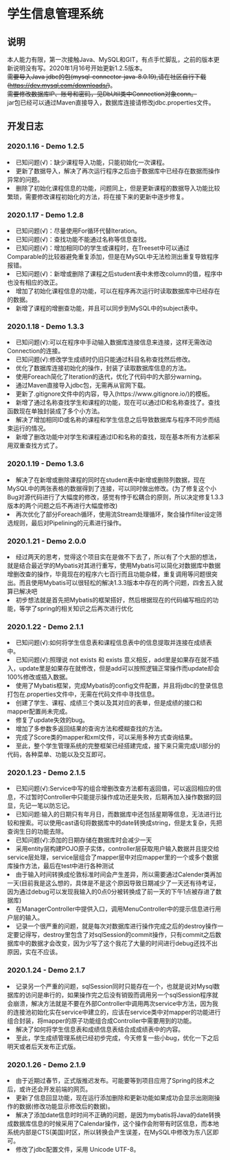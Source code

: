 # 学生信息管理系统
## 说明
本人能力有限，第一次接触Java、MySQL和GIT，有点手忙脚乱，之前的版本更新说明没有写。2020年1月16号开始更新1.2.5版本。<br>
~~需要导入Java jdbc的包(mysql-connector-java-8.0.19),请在社区自行下载(https://dev.mysql.com/downloads/)~~。<br>
~~需要修改数据库IP、账号和密码，见DbUtil类中Connection对象conn。~~ <br>
jar包已经可以通过Maven直接导入，数据库连接请修改jdbc.properties文件。

## 开发日志
### 2020.1.16 - Demo 1.2.5
<li>已知问题(√)：缺少课程导入功能，只能初始化一次课程。</li>
<li>更新了数据导入，解决了再次运行程序之后由于数据库中已经存在数据而操作异常的问题。</li>
<li>删除了初始化课程信息的功能，问题同上，但是更新课程的数据导入功能比较繁琐，需要修改课程初始化的方法，将在接下来的更新中逐步修复。</li>

### 2020.1.17 - Demo 1.2.8
<li>已知问题(√)：尽量使用For循环代替Iteration。</li>
<li>已知问题(√)：查找功能不能通过名称等信息查找。</li>
<li>已知问题(√)：增加相同ID的学生或课程时，在Treeset中可以通过Comparable的比较器避免重复添加，但是在MySQL中无法检测出重复导致程序报错。</li>
<li>已知问题(√)：新增或删除了课程之后student表中未修改column的值，程序中也没有相应的改正。</li>
<li>增加了初始化课程信息的功能，可以在程序再次运行时读取数据库中已经存在的数据。</li>
<li>新增了课程的增删查功能，并且可以同步到MySQL中的subject表中。</li>

### 2020.1.18 - Demo 1.3.3
<li>已知问题(√):可以在程序中手动输入数据库连接信息来连接，这样无需改动Connection的连接。</li>
<li>已知问题(√):修改学生成绩时仍旧只能通过科目名称查找然后修改。</li>
<li>优化了数据库连接初始化的操作，封装了读取数据库信息的方法。</li>
<li>使用Foreach简化了Iteration的迭代，优化了代码中的大部分warning。</li>
<li>通过Maven直接导入jdbc包，无需再从官网下载。</li>
<li>更新了.gitignore文件中的内容，导入(https://www.gitignore.io/)的模板。</li>
<li>新增了通过名称查找学生和课程的功能，现在可以通过ID和名称查找了。查找函数现在单独封装成了多个小方法。</li>
<li>解决了增加相同ID或名称的课程和学生信息之后导致数据库与程序不同步而结束运行的情况。</li>
<li>新增了删改功能中对学生和课程通过ID和名称的查找，现在基本所有方法都采用双重查找方式了。</li>

### 2020.1.19 - Demo 1.3.6
<li>解决了在新增或删除课程的同时在student表中新增或删除列数据，现在MySQL中的两张表格的数据得到了连接，可以同时做出修改。(为了修复这个小Bug对源代码进行了大幅度的修改，感觉有悖于松耦合的原则，所以决定修复1.3.3版本的两个问题之后不再进行大幅度修改)</li>
<li>再次优化了部分Foreach循环，使用流Stream处理循环，聚合操作filter设定筛选规则，最后对Pipelining的元素进行操作。</li>

### 2020.1.21 - Demo 2.0.0
<li>经过两天的思考，觉得这个项目实在是做不下去了，所以有了个大胆的想法，就是结合最近学的Mybatis对其进行重写，使用Mybatis可以简化对数据库中数据增删改查的操作，毕竟现在的程序六七百行而且功能杂糅，重复调用等问题很突出。而且使用Mybatis可以很轻松的解决1.3.3版本中存在的两个问题，四舍五入就算已解决吧</li>
<li>初步想法就是首先把Mybatis的框架搭好，然后根据现在的代码编写相应的功能，等学了spring的相关知识之后再次进行优化</li>

### 2020.1.22 - Demo 2.1.1
<li>已知问题(√):如何将学生信息表和课程信息表中的信息提取并连接在成绩表中。</li>
<li>已知问题(√):照理说 not exists 和 exists 意义相反，add里是如果存在就不插入，update里是如果存在就修改，但是add可以按照逻辑正常操作而update却会100%修改或插入数据。</li>
<li>使用了Mybatis框架，完成Mybatis的config文件配置，并且将jdbc的登录信息打包在.properties文件中，无需在代码文件中寻找信息。</li>
<li>创建了学生、课程、成绩三个类以及其对应的表单，但是成绩的接口和mapper配置尚未完成。</li>
<li>修复了update失效的bug。</li>
<li>增加了多参数多返回结果的查询方法和模糊查找的方法。</li>
<li>完成了Score类的mapper和xml文件，可以采用多种方式查询结果。</li>
<li>至此，整个学生管理系统的完整框架已经搭建完成，接下来只需完成UI部分的代码，各种菜单、功能以及交互即可。</li>

### 2020.1.23 - Demo 2.1.5
<li>已知问题(√):Service中写的组合增删改查方法都有返回值，可以返回相应的信息，不过暂时Controller中只能提示操作成功还是失败，后期再加入操作数据的回显，先记一笔以防忘记。</li>
<li>已知问题:输入的日期只有年月日，而数据库中还包括星期等信息，无法进行比较和搜索。可以使用cast语句将数据库中的date转换成string，但是太复杂，先把查询生日的功能去除。</li>
<li>已知问题(√):添加的日期存储在数据库时会减少一天</li>
<li>采用entity层构建POJO原子实体，controller层获取用户输入数据并且提交给service层处理，service层组合了mapper层中对应mapper里的一个或多个数据库操作方法，最后在test中进行各种测试</li>
<li>由于输入时间转换成伦敦标准时间会产生差异，所以需要通过Calender类再加一天(目前我是这么想的，具体是不是这个原因导致日期减少了一天还有待考证，因为通过debug可以发现我输入的0点0分被转换成了前一天的下午1点被存进了数据库)</li>
<li>在ManagerController中提供入口，调用MenuController中的提示信息进行用户层的输入。</li>
<li>记录一个很严重的问题，就是每次对数据库进行操作完成之后的destroy操作一定要记得写，destroy里包含了对sqlSession的commit操作，只有commit之后数据库中的数据才会改变，因为少写了这个我花了大量的时间进行debug还找不出原因，实在不应该。</li>

### 2020.1.24 - Demo 2.1.7
<li>记录另一个严重的问题，sqlSession同时只能存在一个，也就是说对Mysql数据库的访问是串行的，如果操作完之后没有销毁而调用另一个sqlSession程序就会崩溃，解决方法就是不要在外部Controller中调用两次service中方法，因为我的连接池初始化实在service中建立的，应该在service类中对mapper的功能进行组合封装，将mapper的原子功能组合成Controller中需要用到的功能。</li>
<li>解决了如何将学生信息表和成绩信息表结合成成绩表中的内容。</li>
<li>至此，学生成绩管理系统已经初步完成，今天修复一些小bug，优化一下之后明天或者后天发布正式版。</li>

### 2020.1.26 - Demo 2.1.9
<li>由于近期过春节，正式版推迟发布。可能要等到项目应用了Spring的技术之后，或许还会开发前端的网页。</li>
<li>更新了信息回显功能，现在运行添加删除和更新功能如果成功会显示出刚刚操作的数据(修改功能显示修改后的数据)。</li>
<li>解决了添加date信息时时间不正确的问题，是因为mybatis将Java的date转换成数据库信息的时候采用了Calendar操作，这个操作会附带有时区信息，而本地系统内部是CTS(美国)时区，所以转换会产生误差，在MySQL中修改为东八区即可。</li>
<li>修改了jdbc配置文件，采用 Unicode UTF-8。</li>